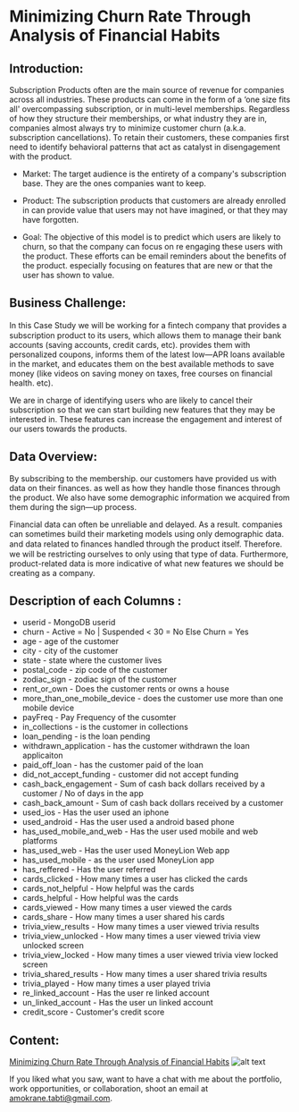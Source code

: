 # Minimizing Churn Rate Through Analysis of Financial Habits

## Introduction:

Subscription Products often are the main source of revenue for companies across all industries. These products can come in the form of a ‘one size fits all' overcompassing subscription, or in multi-level memberships. Regardless of how they structure their memberships, or what industry they are in, companies almost always try to minimize customer churn (a.k.a. subscription cancellations). To retain their customers, these companies first need to identify behavioral patterns that act as catalyst in disengagement with the product.

* Market: The target audience is the entirety of a company's subscription base. They are the ones companies want to keep.

* Product: The subscription products that customers are already enrolled in can provide value that users may not have imagined, or that they may have forgotten.

* Goal: The objective of this model is to predict which users are likely to churn, so that the company can focus on re engaging these users with the product. These efforts can be email reminders about the benefits of the product. especially focusing on features that are new or that the user has shown to value.

## Business Challenge:

In this Case Study we will be working for a ﬁntech company that provides a subscription product to its users, which allows them to manage their bank accounts (saving accounts, credit cards, etc). provides them with personalized coupons, informs them of the latest low—APR loans available in the market, and educates them on the best available methods to save money (like videos on saving money on taxes, free courses on financial health.
etc).

We are in charge of identifying users who are likely to cancel their subscription so that we can start building new features that they may be interested in. These features can increase the engagement and interest of our users towards the products.


## Data Overview:

By subscribing to the membership. our customers have provided us with data on their finances. as well as how they handle those finances through the product. We also have some demographic information we acquired from them during the sign—up process.

Financial data can often be unreliable and delayed. As a result. companies can sometimes build their marketing models using only demographic data. and data related to ﬁnances handled through the product itself. Therefore. we will be restricting ourselves to only using that type of data. Furthermore, product-related data is more indicative of what new features we should be creating as a company.

## Description of each Columns :

* userid - MongoDB userid
* churn - Active = No | Suspended < 30 = No Else Churn = Yes
* age - age of the customer
* city - city of the customer
* state - state where the customer lives
* postal_code - zip code of the customer
* zodiac_sign - zodiac sign of the customer
* rent_or_own - Does the customer rents or owns a house 
* more_than_one_mobile_device - does the customer use more than one mobile device
* payFreq - Pay Frequency of the cusomter
* in_collections - is the customer in collections
* loan_pending - is the loan pending
* withdrawn_application - has the customer withdrawn the loan applicaiton 
* paid_off_loan - has the customer paid of the loan
* did_not_accept_funding - customer did not accept funding
* cash_back_engagement - Sum of cash back dollars received by a customer / No of days in the app
* cash_back_amount - Sum of cash back dollars received by a customer
* used_ios - Has the user used an iphone
* used_android - Has the user used a android based phone
* has_used_mobile_and_web - Has the user used mobile and web platforms
* has_used_web - Has the user used MoneyLion Web app
* has_used_mobile - as the user used MoneyLion  app
* has_reffered - Has the user referred
* cards_clicked - How many times a user has clicked the cards
* cards_not_helpful - How helpful was the cards
* cards_helpful - How helpful was the cards
* cards_viewed - How many times a user viewed the cards
* cards_share - How many times a user shared his cards
* trivia_view_results - How many times a user viewed trivia results
* trivia_view_unlocked - How many times a user viewed trivia view unlocked screen
* trivia_view_locked - How many times a user viewed trivia view locked screen
* trivia_shared_results - How many times a user shared trivia results 
* trivia_played - How many times a user played trivia 
* re_linked_account - Has the user re linked account
* un_linked_account - Has the user un linked account
* credit_score - Customer's credit score

## Content:

[Minimizing Churn Rate Through Analysis of Financial Habits](https://github.com/atabti/Data_Science_Portfolio/blob/master/Minimizing%20Churn%20Rate%20Through%20Analysis%20of%20Financial%20Habits/Minimizing%20Churn%20Rate%20Through%20Analysis%20of%20Financial%20Habits.ipynb) ![alt text](https://upload.wikimedia.org/wikipedia/commons/thumb/3/38/Jupyter_logo.svg/44px-Jupyter_logo.svg.png)


If you liked what you saw, want to have a chat with me about the portfolio, work opportunities, or collaboration, shoot an email at amokrane.tabti@gmail.com.
